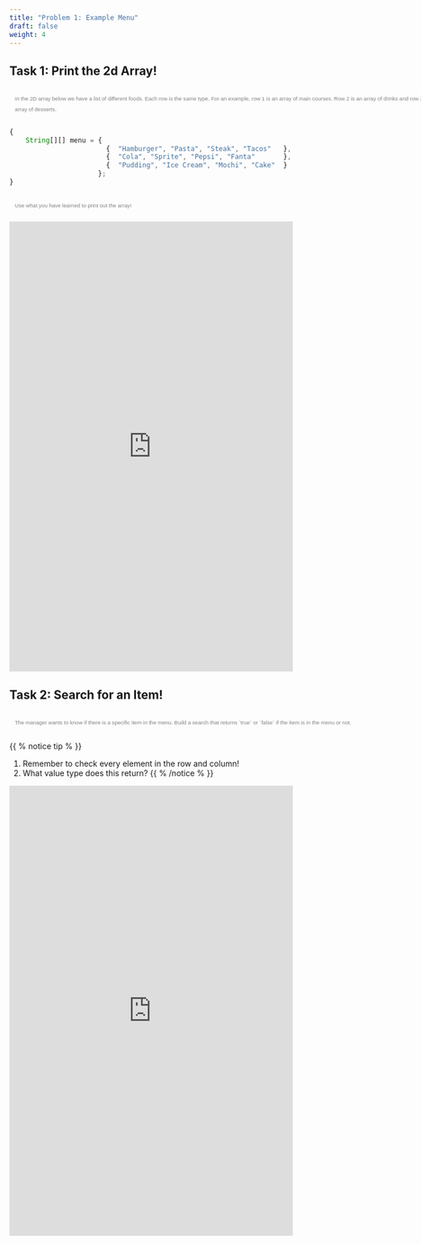 ```yaml
---
title: "Problem 1: Example Menu"
draft: false
weight: 4
---
```


## Task 1: Print the 2d Array!

<p style="margin-center: auto;padding: 1em 1em 1em 1em; margin-left: auto; margin-right: auto; width: 80em; font-size: 1vw; font-family: sans-serif; color:grey; line-height: 200%">In the 2D array below we have a list of different foods. Each row is the same type. For an example, row 1 is an array of main courses. Row 2 is an array of drinks and row 3 is an array of desserts.</p>

```js javascript
{
    String[][] menu = {    
                        {  "Hamburger", "Pasta", "Steak", "Tacos" 	},
                        {  "Cola", "Sprite", "Pepsi", "Fanta" 		},
                        {  "Pudding", "Ice Cream", "Mochi", "Cake" 	}
                      };
}
```

<p style="margin-center: auto;padding: 1em 1em 1em 1em; margin-left: auto; margin-right: auto; width: 80em; font-size: 1vw; font-family: sans-serif; color:grey; line-height: 200%">Use what you have learned to print out the array!</p>

<iframe height="800px" width="100%" src="https://replit.com/@nuevofoundation/TwoArrayPrint?lite=true" scrolling="no" frameborder="no" allowtransparency="true" allowfullscreen="true" sandbox="allow-forms allow-pointer-lock allow-popups allow-same-origin allow-scripts allow-modals"></iframe>

## Task 2: Search for an Item!

<p style="margin-center: auto;padding: 1em 1em 1em 1em; margin-left: auto; margin-right: auto; width: 80em; font-size: 1vw; font-family: sans-serif; color:grey; line-height: 200%">The manager wants to know if there is a specific item in the menu. Build a search that returns `true` or `false` if the item is in the menu or not.</p>

{{ % notice tip % }}
1. Remember to check every element in the row and column!
2. What value type does this return?
{{ % /notice % }}

<iframe height="800px" width="100%" src="https://replit.com/@nuevofoundation/TwoArraySearch?lite=true" scrolling="no" frameborder="no" allowtransparency="true" allowfullscreen="true" sandbox="allow-forms allow-pointer-lock allow-popups allow-same-origin allow-scripts allow-modals"></iframe>